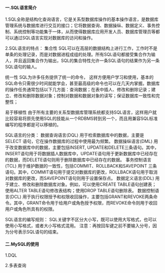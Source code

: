 #### 一.SQL语言简介



1.SQL全称是结构化查询语言，它是关系型数据库操作的基本操作语言，是数据库管理系统与数据库进行交互的接口；它将数据查询、数据操纵、数据定义、事务控制、系统控制等功能集于一体，从而使得数据库应用开发人员、数据库管理员等都可以通过SQL语言实现对数据库的访问和操作。

2.SQL语言的特点：
集合性
SQL可以在高层的数据结构上进行工作，工作时不是单条的处理记录，而是对数据进程成组的处理。所有SQL语句都接受集合作为输人，并且返回集合作为输出，SQL的集合特性允许一条SQL语句的结果作为另一条SQL语句的输人。

统一性
SQL为许多任务提供了统一的命令， 这样方便用户学习和使用，基本的SQL命令只需很少时间就能学会，甚至最高级的命令也可以在几天内掌握。数据库的操作任务通常包括以下几方面：查询数据；在表中插人、修改和删除记录；建立、修改和删除数据对象；控制对数据和数据对象的读写；保证数据库一致性和完整性；

易于移植性
由于所有主要的关系型数据库管理系统都支持SQL语言，这样用户就比较容易将原先使用SQL的技能从一个RDBMS转到另一个，而且用兼容SQL标准编写的程序都是可以移植的。



SQL语言的分类：
数据查询语言(DQL)
用于检索数据库中的数据，主要是SELECT 语句，它在操作数据库的过程中使用最为频繁。
数据操纵语言(DML)
用于改变数据库中的数据，主要包括INSERT, UPDATE和DELETE三条语句。其中，INSERT语句用于将数据插人数据库中，UPDATE语句用于更新数据库中已经存在的数据，而DELETE语句则用于删除数据库中已经存在的数据。
事务控制语言(TCL)
用于维护数据的一致性，包括COMMIT、ROLLBACK和SAVEPOINT 三条语句。其中，COMMIT语句用于提交对数据库的更改，ROLLBACK语句用于取消对数据库的更改，而SAVEPOINT语句则用于设置保存点。
数据定义语言(DDL)
用于建立、修改和删除数据库对象。例如，可以使用CREATE TABLE语句创建表；使用ALTER TABLE语句修改表结构；使用DROP TABLE语句删除表。
数据控制语言(DCL)
用于执行权限授予和权限收回操作，主要包括GRANT和REVOKE两条命令。其中，GRANT命令用于给用户或角色授予权限，而REVOKE命令则用于收回用户或角色所具有的权限。



SQL语言的编写规则：
SQL关键字不区分大小写，既可以使用大写格式，也可以使用小写格式，或者大小写格式混用。
注意：再按回车键之前不要输入分号，因为分号表示SQL语句的结束。





#### 二.MySQL的使用

1.DQL

2.多表查询